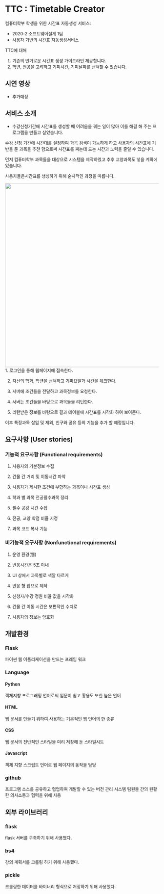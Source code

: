 # TTC : Timetable Creator
컴퓨터학부 학생을 위한 시간표 자동생성 서비스:
- 2020-2 소프트웨어설계 1팀 
- 사용자 기반의 시간표 자동생성서비스 

TTC에 대해
1. 기존의 번거로운 시간표 생성 가이드라인 제공합니다.
2. 학년, 전공을 고려하고 기피시간, 기피날짜를 선택할 수 있습니다.

## 시연 영상
- 추가예정

## 서비스 소개
-	수강신청기간에 시간표를 생성할 때 어려움을 겪는 일이 많아 이를 해결 해 주는 프로그램을 만들고 싶었습니다. <br>

수강 신청 기간에 시간대를 설정하여 과목 검색이 가능하게 하고 사용자의 시간표에 기반을 둔 과목을 추천 함으로써 
시간표를 짜는데 드는 시간과 노력을 줄일 수 있습니다.<br>

먼저 컴퓨터학부 과목들을 대상으로 시스템을 제작하였고 추후 교양과목도 넣을 계획에 있습니다.

사용자들은시간표를 생성하기 위해 순차적인 과정을 따릅니다.<br>
<div>
	<img width = "600" src = "https://user-images.githubusercontent.com/62656584/102176851-a1ec8f80-3ee5-11eb-9438-899a4cb05f7a.png">
</div>
1. 로그인을 통해 웹페이지에 접속한다.<br>

2. 자신의 학과, 학년을 선택하고 기피요일과 시간을 체크한다.<br>

3. 서버에 조건들을 전달하고 과목정보를 요청한다.<br>

4. 서버는 조건들을 바탕으로 과목들을 리턴한다.<br>

5. 리턴받은 정보를 바탕으로 결과 테이블에 시간표를 시각화 하여 보여준다.<br>

이후 특정과목 삽입 및 제외, 친구와 공유 등의 기능을 추가 할 예정입니다.

## 요구사항 (User stories)
### 기능적 요구사항 (Functional requirements)
 1. 사용자의 기본정보 수집
 
 2. 건물 간 거리 및 이동시간 파악
 
 3. 사용자가 제시한 조건에 부합하는 과목이나 시간표 생성
	
 4. 학과 별 과목 전공필수과목 정리

 5. 필수 공강 시간 수집
 
 6. 전공, 교양 학점 비율 지정
 
 7. 과목 코드 복사 기능

 
 ### 비기능적 요구사항 (Nonfunctional requirements)
 1. 운영 환경(웹)

 2. 반응시간은 5초 이내
 
 3. UI 상에서 과목별로 색깔 다르게
 
 4. 반응 형 웹으로 제작
 
 5. 신청자/수강 정원 비율 값을 시각화
 
 6. 건물 간 이동 시간은 보편적인 수치로
 
 7. 사용자의 정보는 암호화


## 개발환경
### Flask
파이썬 웹 어플리케이션을 만드는 프레임 워크
### Language
#### Python
객체지향 프로그래밍 언어로써 입문이 쉽고 황용도 또한 높은 언어
	
#### HTML
웹 문서를 만들기 위하여 사용하는 기본적인 웹 언어의 한 종류 

#### CSS
웹 문서의 전반적인 스타일을 미리 저장해 둔 스타일시트
	
#### Javascript 
객체 지향 스크립트 언어로 웹 페이지의 동작을 담당


### github
프로그램 소스를 공유하고 협업하여 개발할 수 있는 버전 관리 시스템 팀원들 간의 원활한 의사소통과 협력을 위해 사용

## 외부 라이브러리
### flask
flask 서버를 구축하기 위해 사용했다.
### bs4
강의 계획서를 크롤링 하기 위해 사용했다.
### pickle
크롤링한 데이터를 바이너리 형식으로 저장하기 위해 사용했다.









